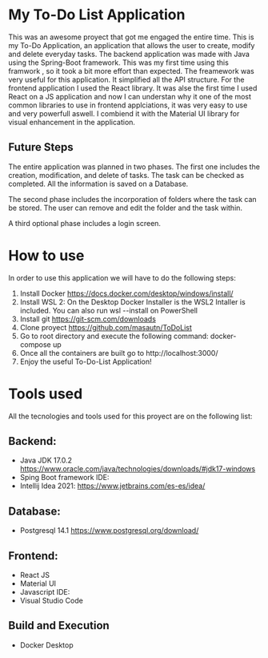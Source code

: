 # My To-Do List Application

This was an awesome proyect that got me engaged the entire time. This is my To-Do Application, an application that allows the user to create, modify and delete everyday tasks. The backend application was made with Java using the Spring-Boot framework. This was my first time using this framwork , so it took a bit more effort than expected. The freamework was very useful for this application. It simplified all the API structure.
For the frontend application I used the React library. It was alse the first time I used React on a JS application and now I can understan why it one of the most common libraries to use in frontend applciations, it was very easy to use and very powerfull aswell. I combiend it with the Material UI library for visual enhancement in the application.

## Future Steps

The entire application was planned in two phases. The first one includes the creation, modification, and delete of tasks.  The task can be checked as completed. All the information is saved on a Database.

The second phase includes the incorporation of folders where the task can be stored. The user can remove and edit the folder and the task within.

A third optional phase includes a login screen.


# How to use

In order to use this application we will have to do the following steps:

1. Install Docker https://docs.docker.com/desktop/windows/install/
2. Install WSL 2: On the Desktop Docker Installer is the WSL2 Intaller is included. You can also run 
wsl --install on PowerShell
3. Install git https://git-scm.com/downloads
4. Clone proyect https://github.com/masautn/ToDoList
5. Go to root directory and execute the following command: docker-compose up
6. Once all the containers are built go to http://localhost:3000/
7. Enjoy the useful To-Do-List Application!

# Tools used

All the tecnologies and tools used for this proyect are on the following list:

## Backend:
- Java JDK 17.0.2
https://www.oracle.com/java/technologies/downloads/#jdk17-windows
- Sping Boot framework
IDE:
- Intellij Idea 2021: https://www.jetbrains.com/es-es/idea/

## Database:
- Postgresql 14.1
https://www.postgresql.org/download/

## Frontend:
- React JS
- Material UI
- Javascript
IDE:
- Visual Studio Code

## Build and Execution
- Docker Desktop

